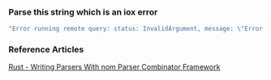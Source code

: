 
### Parse this string which is an iox error

```rust
"Error running remote query: status: InvalidArgument, message: \"Error while planning query: Error during planning: 'public.iox.h2o_xtemperature' not found\", details: [], metadata: MetadataMap { headers: {\"content-type\": \"application/grpc\", \"date\": \"Wed, 20 Jul 2022 19:08:52 GMT\", \"content-length\": \"0\"} }"
```

### Reference Articles

[Rust - Writing Parsers With nom Parser Combinator Framework](https://iximiuz.com/en/posts/rust-writing-parsers-with-nom/)